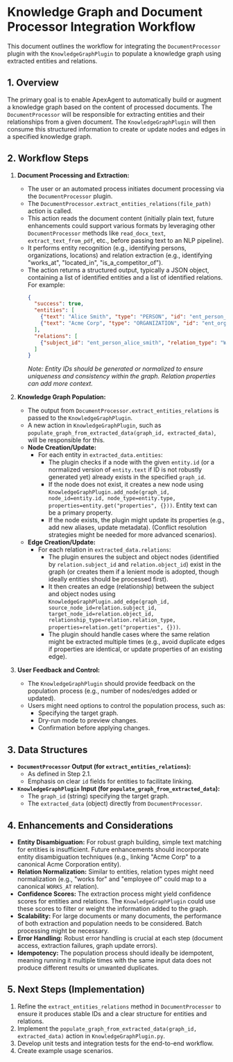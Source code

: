 # Knowledge Graph and Document Processor Integration Workflow

This document outlines the workflow for integrating the `DocumentProcessor` plugin with the `KnowledgeGraphPlugin` to populate a knowledge graph using extracted entities and relations.

## 1. Overview

The primary goal is to enable ApexAgent to automatically build or augment a knowledge graph based on the content of processed documents. The `DocumentProcessor` will be responsible for extracting entities and their relationships from a given document. The `KnowledgeGraphPlugin` will then consume this structured information to create or update nodes and edges in a specified knowledge graph.

## 2. Workflow Steps

1.  **Document Processing and Extraction:**
    *   The user or an automated process initiates document processing via the `DocumentProcessor` plugin.
    *   The `DocumentProcessor.extract_entities_relations(file_path)` action is called.
    *   This action reads the document content (initially plain text, future enhancements could support various formats by leveraging other `DocumentProcessor` methods like `read_docx_text`, `extract_text_from_pdf`, etc., before passing text to an NLP pipeline).
    *   It performs entity recognition (e.g., identifying persons, organizations, locations) and relation extraction (e.g., identifying "works_at", "located_in", "is_a_competitor_of").
    *   The action returns a structured output, typically a JSON object, containing a list of identified entities and a list of identified relations. For example:
        ```json
        {
          "success": true,
          "entities": [
            {"text": "Alice Smith", "type": "PERSON", "id": "ent_person_alice_smith"},
            {"text": "Acme Corp", "type": "ORGANIZATION", "id": "ent_org_acme_corp"}
          ],
          "relations": [
            {"subject_id": "ent_person_alice_smith", "relation_type": "WORKS_AT", "object_id": "ent_org_acme_corp", "properties": {"role": "Engineer"}}
          ]
        }
        ```
        *Note: Entity IDs should be generated or normalized to ensure uniqueness and consistency within the graph. Relation properties can add more context.*

2.  **Knowledge Graph Population:**
    *   The output from `DocumentProcessor.extract_entities_relations` is passed to the `KnowledgeGraphPlugin`.
    *   A new action in `KnowledgeGraphPlugin`, such as `populate_graph_from_extracted_data(graph_id, extracted_data)`, will be responsible for this.
    *   **Node Creation/Update:**
        *   For each entity in `extracted_data.entities`:
            *   The plugin checks if a node with the given `entity.id` (or a normalized version of `entity.text` if ID is not robustly generated yet) already exists in the specified `graph_id`.
            *   If the node does not exist, it creates a new node using `KnowledgeGraphPlugin.add_node(graph_id, node_id=entity.id, node_type=entity.type, properties=entity.get("properties", {}))`. Entity text can be a primary property.
            *   If the node exists, the plugin might update its properties (e.g., add new aliases, update metadata). (Conflict resolution strategies might be needed for more advanced scenarios).
    *   **Edge Creation/Update:**
        *   For each relation in `extracted_data.relations`:
            *   The plugin ensures the subject and object nodes (identified by `relation.subject_id` and `relation.object_id`) exist in the graph (or creates them if a lenient mode is adopted, though ideally entities should be processed first).
            *   It then creates an edge (relationship) between the subject and object nodes using `KnowledgeGraphPlugin.add_edge(graph_id, source_node_id=relation.subject_id, target_node_id=relation.object_id, relationship_type=relation.relation_type, properties=relation.get("properties", {}))`. 
            *   The plugin should handle cases where the same relation might be extracted multiple times (e.g., avoid duplicate edges if properties are identical, or update properties of an existing edge).

3.  **User Feedback and Control:**
    *   The `KnowledgeGraphPlugin` should provide feedback on the population process (e.g., number of nodes/edges added or updated).
    *   Users might need options to control the population process, such as:
        *   Specifying the target graph.
        *   Dry-run mode to preview changes.
        *   Confirmation before applying changes.

## 3. Data Structures

*   **`DocumentProcessor` Output (for `extract_entities_relations`):**
    *   As defined in Step 2.1.
    *   Emphasis on clear `id` fields for entities to facilitate linking.
*   **`KnowledgeGraphPlugin` Input (for `populate_graph_from_extracted_data`):**
    *   The `graph_id` (string) specifying the target graph.
    *   The `extracted_data` (object) directly from `DocumentProcessor`.

## 4. Enhancements and Considerations

*   **Entity Disambiguation:** For robust graph building, simple text matching for entities is insufficient. Future enhancements should incorporate entity disambiguation techniques (e.g., linking "Acme Corp" to a canonical Acme Corporation entity).
*   **Relation Normalization:** Similar to entities, relation types might need normalization (e.g., "works for" and "employee of" could map to a canonical `WORKS_AT` relation).
*   **Confidence Scores:** The extraction process might yield confidence scores for entities and relations. The `KnowledgeGraphPlugin` could use these scores to filter or weight the information added to the graph.
*   **Scalability:** For large documents or many documents, the performance of both extraction and population needs to be considered. Batch processing might be necessary.
*   **Error Handling:** Robust error handling is crucial at each step (document access, extraction failures, graph update errors).
*   **Idempotency:** The population process should ideally be idempotent, meaning running it multiple times with the same input data does not produce different results or unwanted duplicates.

## 5. Next Steps (Implementation)

1.  Refine the `extract_entities_relations` method in `DocumentProcessor` to ensure it produces stable IDs and a clear structure for entities and relations.
2.  Implement the `populate_graph_from_extracted_data(graph_id, extracted_data)` action in `KnowledgeGraphPlugin.py`.
3.  Develop unit tests and integration tests for the end-to-end workflow.
4.  Create example usage scenarios.

